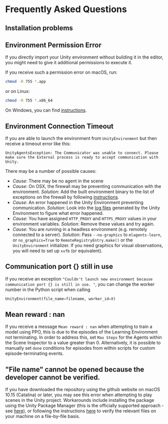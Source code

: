 # Frequently Asked Questions

## Installation problems

## Environment Permission Error

If you directly import your Unity environment without building it in the editor,
you might need to give it additional permissions to execute it.

If you receive such a permission error on macOS, run:

```sh
chmod -R 755 *.app
```

or on Linux:

```sh
chmod -R 755 *.x86_64
```

On Windows, you can find
[instructions](https://docs.microsoft.com/en-us/previous-versions/windows/it-pro/windows-server-2008-R2-and-2008/cc754344(v=ws.11)).

## Environment Connection Timeout

If you are able to launch the environment from `UnityEnvironment` but then
receive a timeout error like this:

```
UnityAgentsException: The Communicator was unable to connect. Please make sure the External process is ready to accept communication with Unity.
```

There may be a number of possible causes:

- _Cause_: There may be no agent in the scene
- _Cause_: On OSX, the firewall may be preventing communication with the
  environment. _Solution_: Add the built environment binary to the list of
  exceptions on the firewall by following
  [instructions](https://support.apple.com/en-us/HT201642).
- _Cause_: An error happened in the Unity Environment preventing communication.
  _Solution_: Look into the
  [log files](https://docs.unity3d.com/Manual/LogFiles.html) generated by the
  Unity Environment to figure what error happened.
- _Cause_: You have assigned `HTTP_PROXY` and `HTTPS_PROXY` values in your
  environment variables. _Solution_: Remove these values and try again.
- _Cause_: You are running in a headless environment (e.g. remotely connected
  to a server). _Solution_: Pass `--no-graphics` to `mlagents-learn`, or
  `no_graphics=True` to `RemoteRegistryEntry.make()` or the `UnityEnvironment`
  initializer. If you need graphics for visual observations, you will need to
  set up `xvfb` (or equivalent).

## Communication port {} still in use

If you receive an exception
`"Couldn't launch new environment because communication port {} is still in use. "`,
you can change the worker number in the Python script when calling

```python
UnityEnvironment(file_name=filename, worker_id=X)
```

## Mean reward : nan

If you receive a message `Mean reward : nan` when attempting to train a model
using PPO, this is due to the episodes of the Learning Environment not
terminating. In order to address this, set `Max Steps` for the Agents within the
Scene Inspector to a value greater than 0. Alternatively, it is possible to
manually set `done` conditions for episodes from within scripts for custom
episode-terminating events.

## "File name" cannot be opened because the developer cannot be verified.

If you have downloaded the repository using the github website on macOS 10.15 (Catalina)
or later, you may see this error when attempting to play scenes in the Unity project.
Workarounds include installing the package using the Unity Package Manager (this is
the officially supported approach - see [here](Installation.md)), or following the
instructions [here](https://support.apple.com/en-us/HT202491) to verify the relevant
files on your machine on a file-by-file basis.
